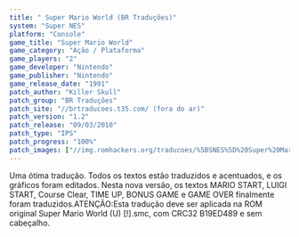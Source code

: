 ```yaml
---
title: " Super Mario World (BR Traduções)"
system: "Super NES"
platform: "Console"
game_title: "Super Mario World"
game_category: "Ação / Plataforma"
game_players: "2"
game_developer: "Nintendo"
game_publisher: "Nintendo"
game_release_date: "1991"
patch_author: "Killer Skull"
patch_group: "BR Traduções"
patch_site: "//brtraducoes.t35.com/ (fora do ar)"
patch_version: "1.2"
patch_release: "09/03/2010"
patch_type: "IPS"
patch_progress: "100%"
patch_images: ["//img.romhackers.org/traducoes/%5BSNES%5D%20Super%20Mario%20World%20-%20BR%20Tradu%C3%A7%C3%B5es%20-%201.png","//img.romhackers.org/traducoes/%5BSNES%5D%20Super%20Mario%20World%20-%20BR%20Tradu%C3%A7%C3%B5es%20-%202.png","//img.romhackers.org/traducoes/%5BSNES%5D%20Super%20Mario%20World%20-%20BR%20Tradu%C3%A7%C3%B5es%20-%203.png"]
---
```

Uma ótima tradução. Todos os textos estão traduzidos e acentuados, e os gráficos foram editados. Nesta nova versão, os textos MARIO START, LUIGI START, Course Clear, TIME UP, BONUS GAME e GAME OVER finalmente foram traduzidos.ATENÇÃO:Esta tradução deve ser aplicada na ROM original Super Mario World (U) [!].smc, com CRC32 B19ED489 e sem cabeçalho.